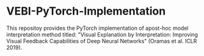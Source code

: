 # VEBI-PyTorch-Implementation

This repositoy provides the PyTorch implementation of apost-hoc model interpretation method titled: "Visual Explanation by Interpretation: Improving Visual Feedback Capabilities of Deep Neural Networks" (Oramas et al. ICLR 2019).


